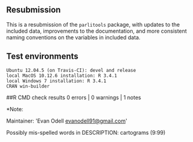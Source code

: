 

## Resubmission

This is a resubmission of the `parlitools` package, with updates to the included data, improvements to the documentation, and more consistent naming conventions on the variables in included data.

## Test environments

    Ubuntu 12.04.5 (on Travis-CI): devel and release
    local MacOS 10.12.6 installation: R 3.4.1
    local Windows 7 installation: R 3.4.1
    CRAN win-builder 

##R CMD check results 0 errors | 0 warnings | 1 notes

*Note: 

Maintainer: 'Evan Odell <evanodell91@gmail.com>'

Possibly mis-spelled words in DESCRIPTION:
  cartograms (9:99)